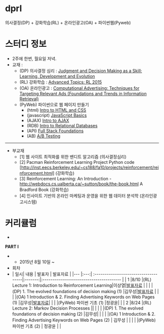 # dprl
의사결정(DP) + 강화학습(RL) + 온라인광고(OA) + 파이썬웹(Pyweb)


# 스터디 정보 
* 2주에 한번, 월요일 저녁.
* 교재 : 
  - (DP) 의사결정 심리 : [Judgment and Decision Making as a Skill: Learning, Development and Evolution](http://www.amazon.com/Judgment-Decision-Making-Skill-Development/dp/1107676525)
  - (RL) 강화학습 : [Advanced Topics: RL 2015](http://www0.cs.ucl.ac.uk/staff/d.silver/web/Teaching.html)
  - (OA) 온라인광고 : [Computational Advertising: Techniques for Targeting Relevant Ads (Foundations and Trends in Information Retrieval)](http://www.amazon.com/Computational-Advertising-Techniques-Foundations-Information/dp/160198832X/)
  - (PyWeb) 파이썬으로 웹 페이지 만들기
    - (html) [Intro to HTML and CSS](https://www.udacity.com/course/intro-to-html-and-css--ud304)
    - (javascript) [JavaScript Basics](https://www.udacity.com/course/javascript-basics--ud804)
    - (AJAX) [Intro to AJAX](https://www.udacity.com/course/intro-to-ajax--ud110)
    - (RDB) [Intro to Relational Databases](https://www.udacity.com/course/intro-to-relational-databases--ud197)
    - (API) [Full Stack Foundations](https://www.udacity.com/course/full-stack-foundations--ud088)
    - (AB) [A/B Testing](https://www.udacity.com/course/ab-testing--ud257)

---------
* 부교재
  - [1] 웹 사이트 최적화를 위한 밴디트 알고리즘 (의사결정심리)
  - [2] Pacman Reinforcement Learning Project Python code [http://inst.eecs.berkeley.edu/~cs188/fa10/projects/reinforcement/reinforcement.html] (강화학습)
  - [3] Reinforcement Learning: An Introduction - http://webdocs.cs.ualberta.ca/~sutton/book/the-book.html A Bradford Book (강화학습)
  - [4] 인사이트 기반의 온라인 마케팅과 운영을 위한 웹 데이터 분석학 (온라인광고시스템)  
  
 
# 커리큘럼
  - 
<b>PART I</b>
  - * 2015년 8월 10일 ~
  - 회차
  - | 일시| 내용                                  | 발표자  |              발표자료                    |
|--- |:---:| :-------------------------------------|:-------:|:---------------------------------------- |
| 1  |8/10  |(RL) Lecture 1: Introduction to Reinforcement Learning|이상열|[발표자료](https://drive.google.com/file/d/0B2l0iH28o85xaGxHZnU4S1gwRjA/view) |
|    |     |(DP) 1. The evolved foundations of decision making (1) |김무성|[발표자료](http://nbviewer.ipython.org/github/psygrammer/dprl/blob/master/part1/DP/ch01/01_The_evolved_foundations_of_decision_making.ipynb) |
|    |     |(OA) 1 Introduction & 2. Finding Advertising Keywords on Web Pages (1) |김무성|[발표자료](http://nbviewer.ipython.org/github/psygrammer/dprl/blob/master/part1/OA/ch01/01_Introduction.ipynb)|
|    |     |(PyWeb) 파이썬 기초 (1) |정광윤| |
| 2  |8/24 |(RL) Lecture 2: Markov Decision Processes || |
|    |     |(DP) 1. The evolved foundations of decision making (2) |김무성| |
|    |     |(OA) 1 Introduction & 2. Finding Advertising Keywords on Web Pages (2) | 김무성 |   |
|    |     |(PyWeb) 파이썬 기초 (2)         | 정광윤 |   |
